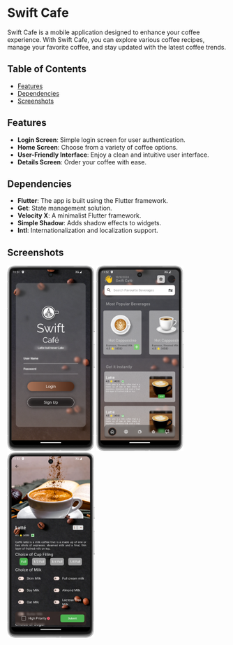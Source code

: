 # Swift Cafe

Swift Cafe is a mobile application designed to enhance your coffee experience. With Swift Cafe, you can explore various coffee recipes, manage your favorite coffee, and stay updated with the latest coffee trends.

## Table of Contents
- [Features](#features)
- [Dependencies](#dependencies)
- [Screenshots](#screenshots)

## Features

- **Login Screen**: Simple login screen for user authentication.
- **Home Screen**: Choose from a variety of coffee options.
- **User-Friendly Interface**: Enjoy a clean and intuitive user interface.
- **Details Screen**: Order your coffee with ease.

## Dependencies

- **Flutter**: The app is built using the Flutter framework.
- **Get**: State management solution.
- **Velocity X**: A minimalist Flutter framework.
- **Simple Shadow**: Adds shadow effects to widgets.
- **Intl**: Internationalization and localization support.

## Screenshots
<img src="screenshots/Screenshot_Auth_screen.png" alt="Auth Screen" width="200" height="auto" /> <img src="screenshots/Screenshot_Home_screen.png" alt="Home Screen" width="200" height="auto" /> <img src="screenshots/Screenshot_Details_Screen.png" alt="Details Screen" width="200" height="auto" />
